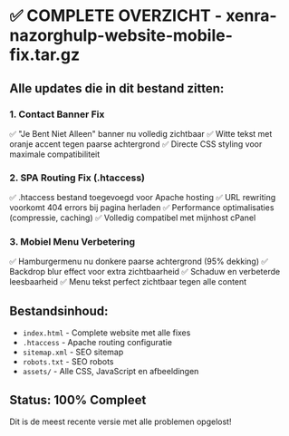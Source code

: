 # ✅ COMPLETE OVERZICHT - xenra-nazorghulp-website-mobile-fix.tar.gz

## Alle updates die in dit bestand zitten:

### 1. Contact Banner Fix
✅ "Je Bent Niet Alleen" banner nu volledig zichtbaar
✅ Witte tekst met oranje accent tegen paarse achtergrond
✅ Directe CSS styling voor maximale compatibiliteit

### 2. SPA Routing Fix (.htaccess)
✅ .htaccess bestand toegevoegd voor Apache hosting
✅ URL rewriting voorkomt 404 errors bij pagina herladen
✅ Performance optimalisaties (compressie, caching)
✅ Volledig compatibel met mijnhost cPanel

### 3. Mobiel Menu Verbetering
✅ Hamburgermenu nu donkere paarse achtergrond (95% dekking)
✅ Backdrop blur effect voor extra zichtbaarheid
✅ Schaduw en verbeterde leesbaarheid
✅ Menu tekst perfect zichtbaar tegen alle content

## Bestandsinhoud:
- `index.html` - Complete website met alle fixes
- `.htaccess` - Apache routing configuratie
- `sitemap.xml` - SEO sitemap
- `robots.txt` - SEO robots
- `assets/` - Alle CSS, JavaScript en afbeeldingen

## Status: 100% Compleet
Dit is de meest recente versie met alle problemen opgelost!